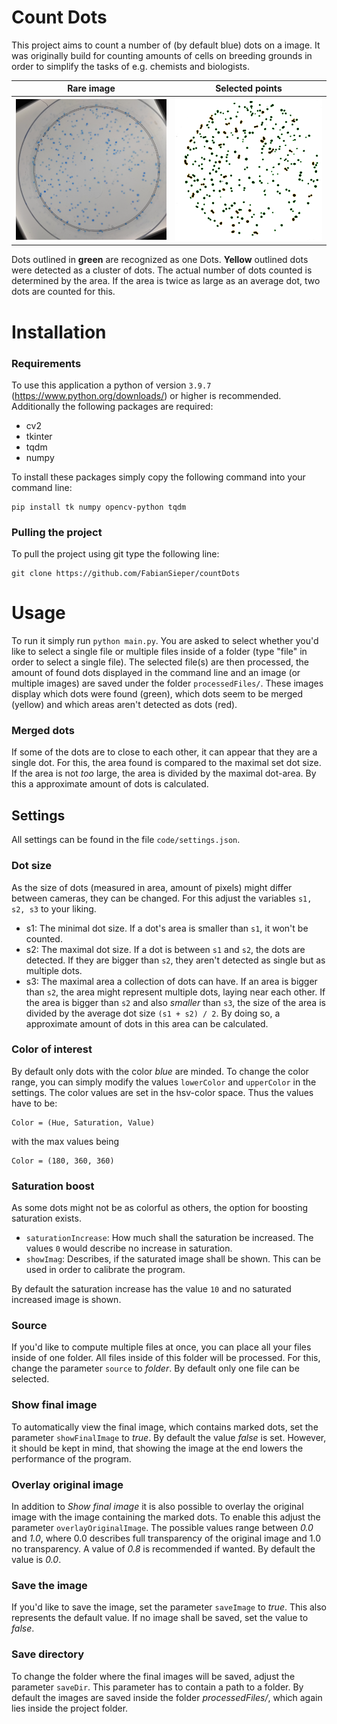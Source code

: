 # Count Dots

This project aims to count a number of (by default blue) dots on a image. It was originally build for counting amounts of cells on breeding grounds in order to simplify the tasks of e.g. chemists and biologists.



|                          Rare image                          |                       Selected points                        |
| :----------------------------------------------------------: | :----------------------------------------------------------: |
| <img src="images\rawDots.png" alt="rareDots" style="zoom:50%;" /> | <img src="images\selectedDots.png" alt="selectedDots" style="zoom:50%;" /> |

Dots outlined in **green** are recognized as one Dots. **Yellow** outlined dots were detected as a cluster of dots. The actual number of dots counted is determined by the area. If the area is twice as large as an average dot, two dots are counted for this.



# Installation

### Requirements
To use this application a python of version `3.9.7` (https://www.python.org/downloads/) or higher is recommended. Additionally the following packages are required:
- cv2
- tkinter
- tqdm
- numpy

To install these packages simply copy the following command into your command line:

```
pip install tk numpy opencv-python tqdm
```

### Pulling the project
To pull the project using git type the following line:
```
git clone https://github.com/FabianSieper/countDots
```
# Usage

To run it simply run 
`python main.py`. You are asked to select whether you'd like to select a single file or multiple files inside of a folder (type "file" in order to select a single file). The selected file(s) are then processed, the amount of found dots displayed in the command line and an image (or multiple images) are saved under the folder `processedFiles/`. These images display which dots were found (green), which dots seem to be merged (yellow) and which areas aren't detected as dots (red).

### Merged dots
If some of the dots are to close to each other, it can appear that they are a single dot. For this, the area found is compared to the maximal set dot size. If the area is not _too_ large, the area is divided by the maximal dot-area. By this a approximate amount of dots is calculated. 

## Settings

All settings can be found in the file `code/settings.json`.

### Dot size
As the size of dots (measured in area, amount of pixels) might differ between cameras, they can be changed. For this adjust the variables `s1, s2, s3` to your liking.

- s1: The minimal dot size. If a dot's area is smaller than `s1`, it won't be counted.
- s2: The maximal dot size. If a dot is between `s1` and `s2`, the dots are detected. If they are bigger than `s2`, they aren't detected as single but as multiple dots.
- s3: The maximal area a collection of dots can have. If an area is bigger than `s2`, the area might represent multiple dots, laying near each other. If the area is bigger than `s2` and also _smaller_ than `s3`, the size of the area is divided by the average dot size `(s1 + s2) / 2`. By doing so, a approximate amount of dots in this area can be calculated.


### Color of interest
By default only dots with the color _blue_ are minded. To change the color range, you can simply modify the values `lowerColor` and `upperColor` in the settings. The color values are set in the hsv-color space. Thus the values have to be:

```
Color = (Hue, Saturation, Value)
```

with the max values being

```
Color = (180, 360, 360)
```

### Saturation boost

As some dots might not be as colorful as others, the option for boosting saturation exists. 

- `saturationIncrease`: How much shall the saturation be increased. The values `0` would describe no increase in saturation.
- `showImag`: Describes, if the saturated image shall be shown. This can be used in order to calibrate the program.

By default the saturation increase has the value `10` and no saturated increased image is shown.

### Source

If you'd like to compute multiple files at once, you can place all your files inside of one folder. All files inside of this folder will be processed. For this, change the parameter `source` to _folder_. By default only one file can be selected.

### Show final image

To automatically view the final image, which contains marked dots, set the parameter `showFinalImage` to _true_. By default the value _false_ is set. However, it should be kept in mind, that showing the image at the end lowers the performance of the program. 

### Overlay original image

In addition to _Show final image_ it is also possible to overlay the original image with the image containing the marked dots. To enable this adjust the parameter `overlayOriginalImage`. The possible values range between _0.0_ and _1.0_, where 0.0 describes full transparency of the original image and 1.0 no transparency. A value of _0.8_ is recommended if wanted. By default the value is _0.0_.

### Save the image

If you'd like to save the image, set the parameter `saveImage` to _true_. This also represents the default value. If no image shall be saved, set the value to _false_.

### Save directory

To change the folder where the final images will be saved, adjust the parameter `saveDir`. This parameter has to contain a path to a folder. By default the images are saved inside the folder _processedFiles/_, which again lies inside the project folder.
